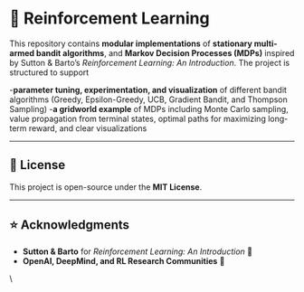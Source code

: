 # 🚀 Reinforcement Learning

This repository contains **modular implementations** of **stationary multi-armed bandit algorithms**, and **Markov Decision Processes (MDPs)** inspired by Sutton & Barto’s *Reinforcement Learning: An Introduction*. The project is structured to support 

 -**parameter tuning, experimentation, and visualization** of different bandit algorithms (Greedy, Epsilon-Greedy, UCB, Gradient Bandit, and Thompson Sampling)
 -**a gridworld example** of MDPs including Monte Carlo sampling, value propagation from terminal states, optimal paths for maximizing long-term reward, and clear visualizations

---

## 📜 License
This project is open-source under the **MIT License**.

---

## ⭐️ Acknowledgments
- **Sutton & Barto** for *Reinforcement Learning: An Introduction* 📖  
- **OpenAI, DeepMind, and RL Research Communities** 🧠  

\
